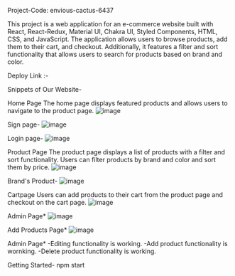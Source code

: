 Project-Code: envious-cactus-6437

This project is a web application for an e-commerce website built with React, React-Redux, Material UI, Chakra UI, Styled Components, HTML, CSS, and JavaScript. The application allows users to browse products, add them to their cart, and checkout. Additionally, it features a filter and sort functionality that allows users to search for products based on brand and color.

Deploy Link :-

 Snippets of Our Website-

 Home Page
The home page displays featured products and allows users to navigate to the product page.
![image](https://github.com/Faheemw09/envious-cactus-6437/assets/110039298/536b940e-f1b8-4a50-8db7-115376c2425a)


Sign page-
![image](https://github.com/Faheemw09/envious-cactus-6437/assets/110039298/ab27e6a5-b88b-4f0a-8efb-6ba9ccb5e604)


Login page-
![image](https://github.com/Faheemw09/envious-cactus-6437/assets/110039298/17a519e7-3265-446a-8653-e59a3c1ade9f)


Product Page
The product page displays a list of products with a filter and sort functionality. Users can filter products by brand and color and sort them by price.
![image](https://github.com/Faheemw09/envious-cactus-6437/assets/110039298/54d6d6e7-cee5-47a8-bfc3-39242e40f37d)




Brand's Product-
![image](https://github.com/Faheemw09/envious-cactus-6437/assets/110039298/83a09e12-b780-4010-a3a4-05ccdc3f76d2)



Cartpage
Users can add products to their cart from the product page and checkout on the cart page.
![image](https://github.com/Faheemw09/envious-cactus-6437/assets/110039298/e1a0530a-7b6a-4d5e-851b-f25fa0d81fd6)

     
Admin Page*
![image](https://github.com/Faheemw09/envious-cactus-6437/assets/110039298/efcf0172-62b8-4057-8be1-4216ed900d3c)


Add Products Page*
![image](https://github.com/Faheemw09/envious-cactus-6437/assets/110039298/474d39b3-188b-4345-ac96-998b1119adee)



Admin Page*
-Editing functionality is working.
-Add product functionality is wornking.
-Delete product functionality is working.



Getting Started-
npm start
